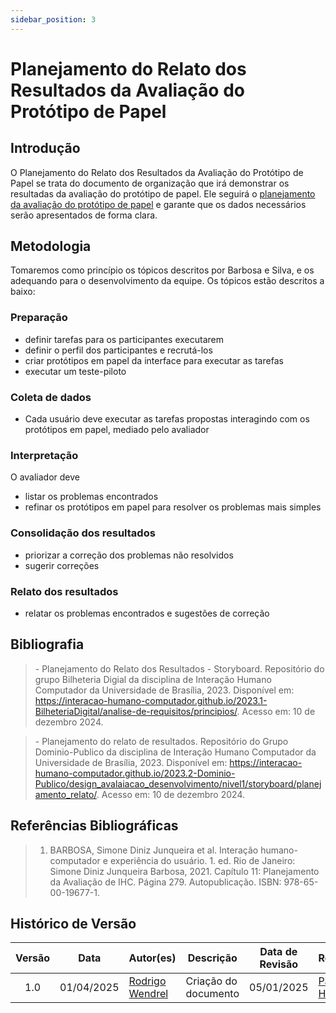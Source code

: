 ```yaml
---
sidebar_position: 3
---
```


# Planejamento do Relato dos Resultados da Avaliação do Protótipo de Papel

## Introdução

O Planejamento do Relato dos Resultados da Avaliação do Protótipo de Papel se trata do documento de organização que irá demonstrar os resultadas da avaliação do protótipo de papel. Ele seguirá o [planejamento da avaliação do protótipo de papel](./planejamentoAvaliacaoPrototipoDePapel.md) e garante que os dados necessários serão apresentados de forma clara. 

## Metodologia
Tomaremos como princípio os tópicos descritos por Barbosa e Silva, e os adequando para o desenvolvimento da equipe. Os tópicos estão descritos a baixo:

### Preparação
- definir tarefas para os participantes executarem
- definir o perfil dos participantes e recrutá-los
- criar protótipos em papel da interface para executar as tarefas
- executar um teste-piloto

### Coleta de dados
- Cada usuário deve executar as tarefas propostas interagindo com os
protótipos em papel, mediado pelo avaliador

### Interpretação
O avaliador deve
- listar os problemas encontrados
- refinar os protótipos em papel para resolver os problemas mais simples

### Consolidação dos resultados
- priorizar a correção dos problemas não resolvidos
- sugerir correções

### Relato dos resultados
- relatar os problemas encontrados e sugestões de correção

## Bibliografia

> \- Planejamento do Relato dos Resultados - Storyboard. Repositório do grupo Bilheteria Digial da disciplina de Interação Humano Computador da Universidade de Brasília, 2023. Disponível em: https://interacao-humano-computador.github.io/2023.1-BilheteriaDigital/analise-de-requisitos/principios/. Acesso em: 10 de dezembro 2024.

> \- Planejamento do relato de resultados. Repositório do Grupo Dominio-Publico da disciplina de Interação Humano Computador da Universidade de Brasília, 2023. Disponível em: https://interacao-humano-computador.github.io/2023.2-Dominio-Publico/design_avalaiacao_desenvolvimento/nivel1/storyboard/planejamento_relato/. Acesso em: 10 de dezembro 2024.

## Referências Bibliográficas

> 1. BARBOSA, Simone Diniz Junqueira et al. Interação humano-computador e experiência do usuário. 1. ed. Rio de Janeiro: Simone Diniz Junqueira Barbosa, 2021. Capítulo 11: Planejamento da Avaliação de IHC. Página 279. Autopublicação. ISBN: 978-65-00-19677-1.

## Histórico de Versão

| Versão | Data | Autor(es) | Descrição | Data de Revisão | Revisor(es) |
|:---:|:---:|---|---|:---:|---|
| 1.0 |  01/04/2025 | [Rodrigo Wendrel](https://github.com/junioramaral22) | Criação do documento | 05/01/2025 | [Paulo Henrique](https://github.com/paulomh) |